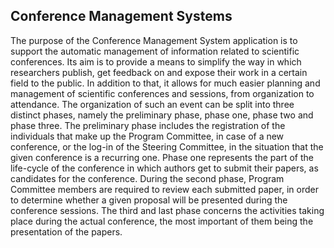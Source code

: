 ## Conference Management Systems ##

The purpose of the Conference Management System application is to support the automatic management of information related to scientific conferences. Its aim is to provide a means to simplify the way in which researchers publish, get feedback on and expose their work in a certain field to the public. In addition to that, it allows for much easier planning and management of scientific conferences and sessions, from organization to attendance. The organization of such an event can be split into three distinct phases, namely the preliminary phase, phase one, phase two and phase three. The preliminary phase includes the registration of the individuals that make up the Program Committee, in case of a new conference, or the log-in of the Steering Committee, in the situation that the given conference is a recurring one. Phase one represents the part of the life-cycle of the conference in which authors get to submit their papers, as candidates for the conference. During the second phase, Program Committee members are required to review each submitted paper, in order to determine whether a given proposal will be presented during the conference sessions. The third and last phase concerns the activities taking place during the actual conference, the most important of them being the presentation of the papers.